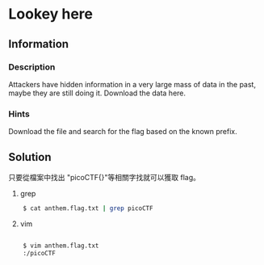# Lookey here

## Information 

### Description 

Attackers have hidden information in a very large mass of data in the past, maybe they are still doing it.
Download the data here.

### Hints

Download the file and search for the flag based on the known prefix.

## Solution

只要從檔案中找出 "picoCTF{}"等相關字找就可以獲取 flag。
1. grep
```sh
    $ cat anthem.flag.txt | grep picoCTF
```

2. vim
```sh

    $ vim anthem.flag.txt
    :/picoCTF
```
